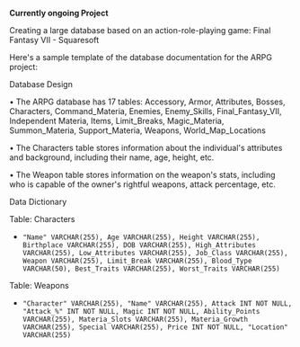 **Currently ongoing Project**

Creating a large database based on an action-role-playing game: Final Fantasy VII - Squaresoft

Here's a sample template of the database documentation for the ARPG project:

Database Design

• The ARPG database has 17 tables:  Accessory, Armor, Attributes, Bosses, Characters, Command_Materia, Enemies, Enemy_Skills, Final_Fantasy_VII, Independent Materia, Items, Limit_Breaks, Magic_Materia, Summon_Materia, Support_Materia, Weapons, World_Map_Locations

• The Characters table stores information about the individual's attributes and background, including their name, age, height, etc.

• The Weapon table stores information on the weapon's stats, including who is capable of the owner's rightful weapons, attack percentage, etc.


Data Dictionary 

Table: Characters

-     "Name" VARCHAR(255), Age VARCHAR(255), Height VARCHAR(255), Birthplace VARCHAR(255), DOB VARCHAR(255), High_Attributes VARCHAR(255), Low_Attributes VARCHAR(255), Job_Class VARCHAR(255), Weapon VARCHAR(255), Limit_Break VARCHAR(255), Blood_Type VARCHAR(50), Best_Traits VARCHAR(255), Worst_Traits VARCHAR(255)
  
Table: Weapons

-     "Character" VARCHAR(255), "Name" VARCHAR(255), Attack INT NOT NULL, "Attack_%" INT NOT NULL, Magic INT NOT NULL, Ability_Points VARCHAR(255), Materia_Slots VARCHAR(255), Materia_Growth VARCHAR(255), Special VARCHAR(255), Price INT NOT NULL, "Location" VARCHAR(255)
